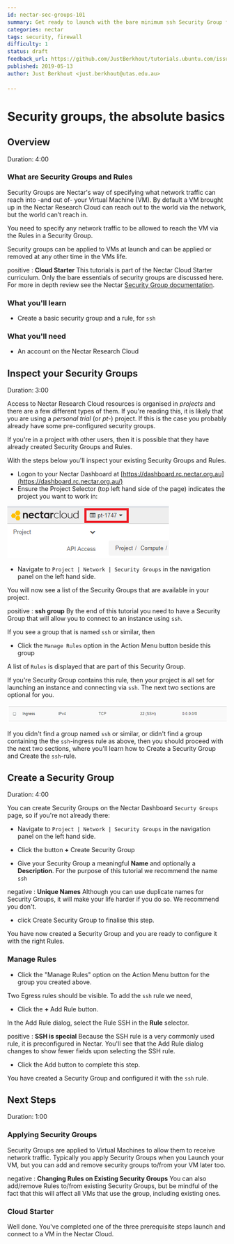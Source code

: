 ```yaml
---
id: nectar-sec-groups-101
summary: Get ready to launch with the bare minimum ssh Security Group for your Nectar instance.
categories: nectar
tags: security, firewall
difficulty: 1
status: draft
feedback_url: https://github.com/JustBerkhout/tutorials.ubuntu.com/issues
published: 2019-05-13
author: Just Berkhout <just.berkhout@utas.edu.au>

---
```


# Security groups, the absolute basics

## Overview
Duration: 4:00

### What are Security Groups and Rules

Security Groups are Nectar's way of specifying what network traffic can reach into -and out of- your Virtual Machine (VM). By default a VM brought up in the Nectar Research Cloud can reach out to the world via the network, but the world can’t reach in.

You need to specify any network traffic to be allowed to reach the VM via the Rules in a Security Group.

Security groups can be applied to VMs at launch and can be applied or removed at any other time in the VMs life.

positive
: **Cloud Starter**
This tutorials is part of the Nectar Cloud Starter curriculum. Only the bare essentials of security groups are discussed here. For more in depth review see the Nectar [Security Group documentation](https://support.ehelp.edu.au/support/solutions/articles/6000055387).


### What you'll learn

- Create a basic security group and a rule, for `ssh`

### What you'll need

- An account on the Nectar Research Cloud



## Inspect your Security Groups

Duration: 3:00

Access to Nectar Research Cloud resources is organised in *projects* and there are a few different types of them. If you're reading this, it is likely that you are using a *personal trial* (or *pt-*) project. If this is the case you probably already have some pre-configured security groups.

If you're in a project with other users, then it is possible that they have already created Security Groups and Rules.

With the steps below you'll inspect your existing Security Groups and Rules.



- Logon to your Nectar Dashboard at [https://dashboard.rc.nectar.org.au](https://dashboard.rc.nectar.org.au/)
- Ensure the Project Selector (top left hand side of the page) indicates the project you want to work in:

![Project Selector](images/project-selector.png)

- Navigate to `Project | Network | Security Groups` in the navigation panel on the left hand side.



You will now see a list of the Security Groups that are available in your project.

positive
: **ssh group**
By the end of this tutorial you need to have a Security Group that will allow you to connect to an instance using `ssh`.

If you see a group that is named `ssh` or similar, then

- Click the `Manage Rules` option in the Action Menu button beside this group

A list of `Rules` is displayed that are part of this Security Group.

If you're Security Group contains this rule, then your project is all set for launching an instance and connecting via `ssh`. The next two sections are optional for you.

![ssh rule](images/ssh-rule.png)

If you didn't find a group named `ssh` or similar, or didn't find a group containing the the `ssh`-ingress rule as above, then you should proceed with the next two sections, where you'll learn how to Create a Security Group and Create the `ssh`-rule.



## Create a Security Group

Duration: 4:00

You can create Security Groups on the Nectar Dashboard `Securty Groups` page, so if you're not already there:

- Navigate to `Project | Network | Security Groups` in the navigation panel on the left hand side.

- Click the button **+** Create Security Group

- Give your Security Group a meaningful **Name** and optionally a **Description**. For the purpose of this tutorial we recommend the name `ssh`

negative
: **Unique Names**
Although you can use duplicate names for Security Groups, it will make your life harder if you do so. We recommend you don't.

- click Create Security Group to finalise this step.

You have now created a Security Group and you are ready to configure it with the right Rules.

### Manage Rules

- Click the "Manage Rules" option on the Action Menu button for the group you created above.

Two Egress rules should be visible. To add the `ssh` rule we need,

- Click the **+** Add Rule button.

In the Add Rule dialog, select the Rule SSH in the **Rule** selector.

positive
: **SSH is special**
Because the SSH rule is a very commonly used rule, it is preconfigured in Nectar. You'll see that the Add Rule dialog changes to show fewer fields upon selecting the SSH rule.

- Click the Add button to complete this step.

You have created a Security Group and configured it with the `ssh` rule.

## Next Steps

Duration: 1:00

### Applying Security Groups

Security Groups are applied to Virtual Machines to allow them to receive network traffic. Typically you apply Security Groups when you Launch your VM, but you can add and remove security groups to/from your VM later too.

negative
: **Changing Rules on Existing Security Groups**
You can also add/remove Rules to/from existing Security Groups, but be mindful of the fact that this will affect all VMs that use the group, including existing ones.

### Cloud Starter

Well done. You've completed one of the three prerequisite steps launch and connect to a VM in the Nectar Cloud.
